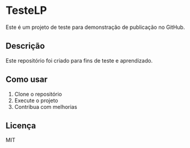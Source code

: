 # TesteLP

Este é um projeto de teste para demonstração de publicação no GitHub.

## Descrição
Este repositório foi criado para fins de teste e aprendizado.

## Como usar
1. Clone o repositório
2. Execute o projeto
3. Contribua com melhorias

## Licença
MIT
